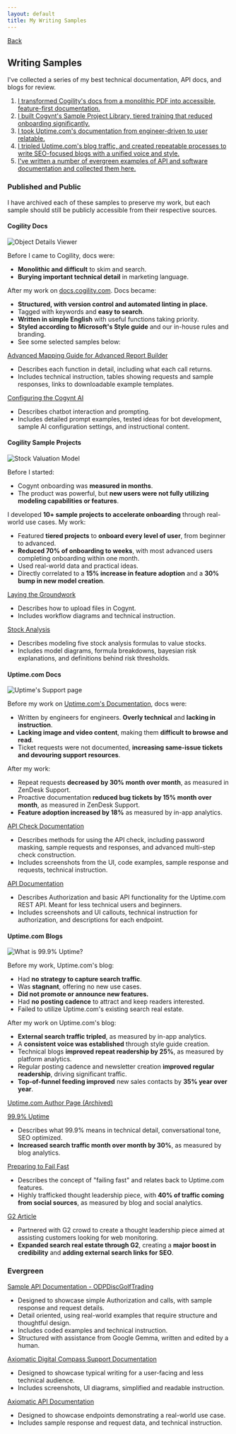 ```yaml
---
layout: default
title: My Writing Samples
---
```


[Back](index.html)

## Writing Samples

I've collected a series of my best technical documentation, API docs, and blogs for review.

1. [I transformed Cogility's docs from a monolithic PDF into accessible, feature-first documentation.](#cogility-docs)
2. [I built Cogynt's Sample Project Library, tiered training that reduced onboarding significantly.](#cogility-sample-projects)
3. [I took Uptime.com's documentation from engineer-driven to user relatable.](#uptimecom-docs)
4. [I tripled Uptime.com's blog traffic, and created repeatable processes to write SEO-focused blogs with a unified voice and style.](#uptimecom-blogs)
5. [I've written a number of evergreen examples of API and software documentation and collected them here.](#evergreen)

### Published and Public

I have archived each of these samples to preserve my work, but each sample should still be publicly accessible from their respective sources. 

#### Cogility Docs

![Object Details Viewer](assets\images\Object-details-viewer-widget.png)

Before I came to Cogility, docs were:

  * **Monolithic and difficult** to skim and search.
  * **Burying important technical detail** in marketing language.

After my work on [docs.cogility.com](https://docs.cogility.com). Docs became:

  * **Structured, with version control and automated linting in place.**
  * Tagged with keywords and **easy to search**.
  * **Written in simple English** with useful functions taking priority.
  * **Styled according to Microsoft's Style guide** and our in-house rules and branding.
  * See some selected samples below: 

[Advanced Mapping Guide for Advanced Report Builder](cogynt_docs/Advanced_Mapping_Guide_Cogynt.pdf) 

  * Describes each function in detail, including what each call returns.
  * Includes technical instruction, tables showing requests and sample responses, links to downloadable example templates.  

[Configuring the Cogynt AI](cogynt_docs/Configuring_Cogynt_AI_Cogynt.pdf) 

  * Describes chatbot interaction and prompting.
  * Includes detailed prompt examples, tested ideas for bot development, sample AI configuration settings, and instructional content. 


#### Cogility Sample Projects

![Stock Valuation Model](assets\images\valuation-mode.png)

Before I started: 

  * Cogynt onboarding was **measured in months**. 
  * The product was powerful, but **new users were not fully utilizing modeling capabilities or features**. 

I developed **10+ sample projects to accelerate onboarding** through real-world use cases. My work:

  * Featured **tiered projects** to **onboard every level of user**, from beginner to advanced.
  * **Reduced 70% of onboarding to weeks**, with most advanced users completing onboarding within one month.
  * Used real-world data and practical ideas.
  * Directly correlated to a **15% increase in feature adoption** and a **30% bump in new model creation**. 
  
[Laying the Groundwork](/cogynt_docs/Laying_the_Groundwork_Cogynt_Docs.pdf) 
  
  * Describes how to upload files in Cogynt.
  * Includes workflow diagrams and technical instruction. 
  
[Stock Analysis](cogynt_docs/Real-Time_Stock%20Valuation_with_Cogynt.pdf) 
  
  * Describes modeling five stock analysis formulas to value stocks. 
  * Includes model diagrams, formula breakdowns, bayesian risk explanations, and definitions behind risk thresholds. 


#### Uptime.com Docs

![Uptime's Support page](assets\images\uptime-support.png)

Before my work on [Uptime.com's Documentation](https://web.archive.org/web/20230122142102/https://support.uptime.com/hc/en-us), docs were:

  * Written by engineers for engineers. **Overly technical** and **lacking in instruction**.
  * **Lacking image and video content**, making them **difficult to browse and read**.
  * Ticket requests were not documented, **increasing same-issue tickets and devouring support resources**. 

After my work:

  * Repeat requests **decreased by 30% month over month**, as measured in ZenDesk Support.
  * Proactive documentation **reduced bug tickets by 15% month over month**, as measured in ZenDesk Support.
  * **Feature adoption increased by 18%** as measured by in-app analytics. 
  
[API Check Documentation](/Uptime_docs/API_Check_Basics–Uptime.com.htm) 
  
  * Describes methods for using the API check, including password masking, sample requests and responses, and advanced multi-step check construction.
  * Includes screenshots from the UI, code examples, sample response and requests, technical instruction. 
  
[API Documentation](/Uptime_docs/Getting_Started_with_Uptime.com_REST_API.htm)
  
  * Describes Authorization and basic API functionality for the Uptime.com REST API. Meant for less technical users and beginners. 
  * Includes screenshots and UI callouts, technical instruction for authorization, and descriptions for each endpoint. 


#### Uptime.com Blogs

![What is 99.9% Uptime?](assets\images\999-uptime-main-blog-700x394.png)

Before my work, Uptime.com's blog:

  * Had **no strategy to capture search traffic**.
  * Was **stagnant**, offering no new use cases.
  * **Did not promote or announce new features.**
  * Had **no posting cadence** to attract and keep readers interested. 
  * Failed to utilize Uptime.com's existing search real estate.

After my work on Uptime.com's blog:

  * **External search traffic tripled**, as measured by in-app analytics.
  * A **consistent voice was established** through style guide creation. 
  * Technical blogs **improved repeat readership by 25%**, as measured by platform analytics.
  * Regular posting cadence and newsletter creation **improved regular readership**, driving significant traffic.
  * **Top-of-funnel feeding improved** new sales contacts by **35% year over year**.


[Uptime.com Author Page (Archived)](https://web.archive.org/web/20231202220840/https://uptime.com/blog/author/richardb)
 
[99.9% Uptime](Uptime_docs\What_Does_99_9_Uptime_Mean.htm)
    
  * Describes what 99.9% means in technical detail, conversational tone, SEO optimized. 
  * **Increased search traffic month over month by 30%**, as measured by blog analytics.
 
[Preparing to Fail Fast](Uptime_docs\Preparing_to_Fail_Fast.htm)

  * Describes the concept of "failing fast" and relates back to Uptime.com features. 
  * Highly trafficked thought leadership piece, with **40% of traffic coming from social sources**, as measured by blog and social analytics.

[G2 Article](Uptime_docs\Choose_Website_Monitoring_Provider.htm) 

* Partnered with G2 crowd to create a thought leadership piece aimed at assisting customers looking for web monitoring. 
* **Expanded search real estate through G2**, creating a **major boost in credibility** and **adding external search links for SEO**. 


### Evergreen

[Sample API Documentation - ODPDiscGolfTrading](opd-api-docs-example.html) 

  * Designed to showcase simple Authorization and calls, with sample response and request details. 
  * Detail oriented, using real-world examples that require structure and thoughtful design. 
  * Includes coded examples and technical instruction. 
  * Structured with assistance from Google Gemma, written and edited by a human.

[Axiomatic Digital Compass Support Documentation](axiomatic-example.html) 

  * Designed to showcase typical writing for a user-facing and less technical audience. 
  * Includes screenshots, UI diagrams, simplified and readable instruction. 

[Axiomatic API Documentation](axiomatic-api-docs-example.html) 

  * Designed to showcase endpoints demonstrating a real-world use case.
  * Includes sample response and request data, and technical instruction.  

